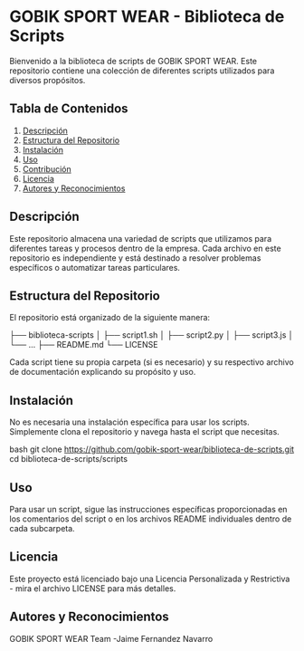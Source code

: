 
# GOBIK SPORT WEAR - Biblioteca de Scripts

Bienvenido a la biblioteca de scripts de GOBIK SPORT WEAR. Este repositorio contiene una colección de diferentes scripts utilizados para diversos propósitos.

## Tabla de Contenidos

1. [Descripción](#descripción)
2. [Estructura del Repositorio](#estructura-del-repositorio)
3. [Instalación](#instalación)
4. [Uso](#uso)
5. [Contribución](#contribución)
6. [Licencia](#licencia)
7. [Autores y Reconocimientos](#autores-y-reconocimientos)

## Descripción

Este repositorio almacena una variedad de scripts que utilizamos para diferentes tareas y procesos dentro de la empresa. Cada archivo en este repositorio es independiente y está destinado a resolver problemas específicos o automatizar tareas particulares.

## Estructura del Repositorio

El repositorio está organizado de la siguiente manera:

├── biblioteca-scripts
│ ├── script1.sh
│ ├── script2.py
│ ├── script3.js
│ └── ...
├── README.md
└── LICENSE

Cada script tiene su propia carpeta (si es necesario) y su respectivo archivo de documentación explicando su propósito y uso.

## Instalación

No es necesaria una instalación específica para usar los scripts. Simplemente clona el repositorio y navega hasta el script que necesitas.

bash
git clone https://github.com/gobik-sport-wear/biblioteca-de-scripts.git
cd biblioteca-de-scripts/scripts

## Uso

Para usar un script, sigue las instrucciones específicas proporcionadas en los comentarios del script o en los archivos README individuales dentro de cada subcarpeta.

## Licencia
Este proyecto está licenciado bajo una Licencia Personalizada y Restrictiva - mira el archivo LICENSE para más detalles.

## Autores y Reconocimientos

GOBIK SPORT WEAR Team
  -Jaime Fernandez Navarro



